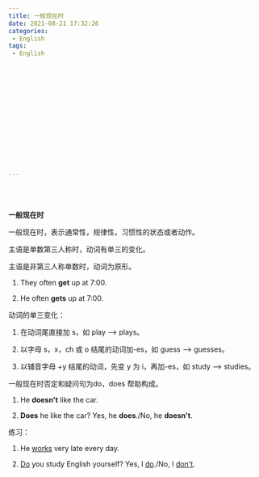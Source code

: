 ```yaml
---
title: 一般现在时
date: 2021-08-21 17:32:26
categories:
 - English
tags:
 - English
















---
```


<br>
<br>



**一般现在时**

一般现在时，表示通常性，规律性，习惯性的状态或者动作。

主语是单数第三人称时，动词有单三的变化。

主语是非第三人称单数时，动词为原形。

1. They often **get** up at 7:00.

2. He often **gets** up at 7:00.

动词的单三变化：

1. 在动词尾直接加 s，如 play --> plays。

2. 以字母 s，x，ch 或 o 结尾的动词加-es，如 guess --> guesses。

3. 以辅音字母 +y 结尾的动词，先变 y 为 i，再加-es，如 study --> studies。

一般现在时否定和疑问句为do，does 帮助构成。

1. He **doesn't** like the car.

2. **Does** he like the car? Yes, he **does**./No, he **doesn't**.

练习：

1. He <u>works</u> very late every day.

2. <u>Do</u> you study English yourself? Yes, I <u>do</u>./No, I <u>don't</u>.